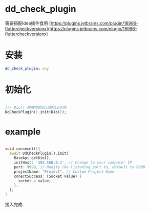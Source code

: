 # dd_check_plugin

需要搭配Idea插件食用
[https://plugins.jetbrains.com/plugin/18986-fluttercheckversionx](https://plugins.jetbrains.com/plugin/18986-fluttercheckversionx)

# 安装
```yaml
dd_check_plugin: any
```

# 初始化
```dart

/// Dio() 换成你的自己的dio实例
DdCheckPlugin().init(Dio());
```




# example
```dart

void connecnt(){
  await DdCheckPlugin().init(
    BaseApi.getDio(),
    initHost: '192.168.0.1', // Change to your computer IP 
    port: 9999, // Modify the listening port to, default to 9999
    projectName: "Project", // Custom Project Name
    conectSuccess: (Socket value) {
      socket = value;
    },
  );
}
```

接入完成.
